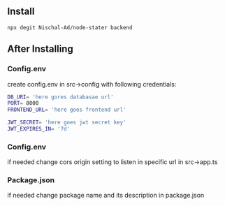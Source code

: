 ## Install

```
npx degit Nischal-Ad/node-stater backend
```

## After Installing

### Config.env

create config.env in src->config with following credentials:

```bash
DB_URI= 'here gores databasae url'
PORT= 8000
FRONTEND_URL= 'here goes frontend url'

JWT_SECRET= 'here goes jwt secret key'
JWT_EXPIRES_IN= '7d'
```

### Config.env

if needed change cors origin setting to listen in specific url in src->app.ts

### Package.json

if needed change package name and its description in package.json
